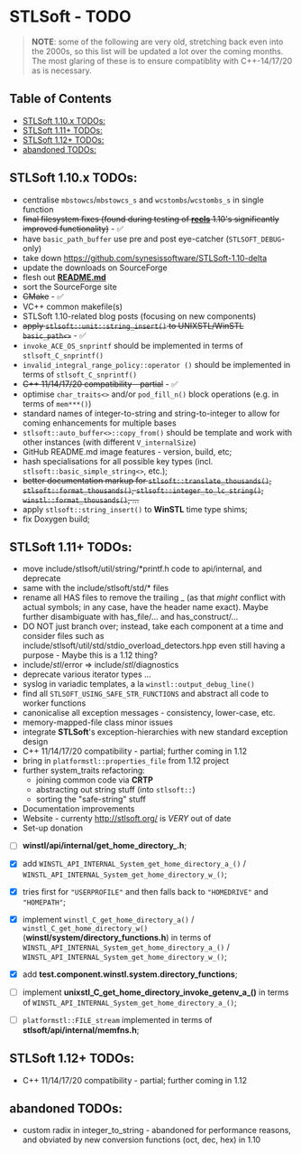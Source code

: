 # STLSoft - TODO <!-- omit in toc -->

> **NOTE**: some of the following are very old, stretching back even into the 2000s, so this list will be updated a lot over the coming months. The most glaring of these is to ensure compatiblity with C++-14/17/20 as is necessary.

## Table of Contents <!-- omit in toc -->

- [STLSoft 1.10.x TODOs:](#stlsoft-110x-todos)
- [STLSoft 1.11+ TODOs:](#stlsoft-111-todos)
- [STLSoft 1.12+ TODOs:](#stlsoft-112-todos)
- [abandoned TODOs:](#abandoned-todos)


## STLSoft 1.10.x TODOs:

 * centralise `mbstowcs`/`mbstowcs_s` and `wcstombs`/`wcstombs_s` in single function
 * ~~final filesystem fixes (found during testing of [**recls**](https://github.com/synesissoftware/recls) 1.10's significantly improved functionality)~~ - ✅
 * have `basic_path_buffer` use pre and post eye-catcher (`STLSOFT_DEBUG`-only)
 * take down https://github.com/synesissoftware/STLSoft-1.10-delta
 * update the downloads on SourceForge
 * flesh out [**README.md**](./README.md)
 * sort the SourceForge site
 * ~~CMake~~ - ✅
 * VC++ common makefile(s)
 * STLSoft 1.10-related blog posts (focusing on new components)
 * ~~apply `stlsoft::unit::string_insert()` to UNIXSTL/WinSTL `basic_path<>`~~ - ✅
 * `invoke_ACE_OS_snprintf` should be implemented in terms of `stlsoft_C_snprintf()`
 * `invalid_integral_range_policy::operator ()` should be implemented in terms of `stlsoft_C_snprintf()`
 * ~~C++ 11/14/17/20 compatibility - partial~~ - ✅
 * optimise `char_traits<>` and/or `pod_fill_n()` block operations (e.g. in terms of `mem***()`)
 * standard names of integer-to-string and string-to-integer to allow for coming enhancements for multiple bases
 * `stlsoft::auto_buffer<>::copy_from()` should be template and work with other instances (with different `V_internalSize`)
 * GitHub README.md image features - version, build, etc;
 * hash specialisations for all possible key types (incl. `stlsoft::basic_simple_string<>`, etc.);
 * ~~better documentation markup for `stlsoft::translate_thousands()`, `stlsoft::format_thousands()`, `stlsoft::integer_to_lc_string()`, `winstl::format_thousands()`, ...~~
 * apply `stlsoft::string_insert()` to **WinSTL** time type shims;
 * fix Doxygen build;


## STLSoft 1.11+ TODOs:

 * move include/stlsoft/util/string/*printf.h code to api/internal, and deprecate
 * same with the include/stlsoft/std/* files
 * rename all HAS files to remove the trailing _ (as that _might_ conflict with actual symbols; in any case, have the header name exact). Maybe further disambiguate with has_file/... and has_construct/...
 * DO NOT just branch over; instead, take each component at a time and consider files such as include/stlsoft/util/std/stdio_overload_detectors.hpp even still having a purpose - Maybe this is a 1.12 thing?
 * include/*stl*/error => include/*stl*/diagnostics
 * deprecate various iterator types ...
 * syslog in variadic templates, a la `winstl::output_debug_line()`
 * find all `STLSOFT_USING_SAFE_STR_FUNCTIONS` and abstract all code to worker functions
 * canonicalise all exception messages - consistency, lower-case, etc.
 * memory-mapped-file class minor issues
 * integrate **STLSoft**'s exception-hierarchies with new standard exception design
 * C++ 11/14/17/20 compatibility - partial; further coming in 1.12
 * bring in `platformstl::properties_file` from 1.12 project
 * further system_traits refactoring:
   - joining common code via **CRTP**
   - abstracting out string stuff (into `stlsoft::`)
   - sorting the "safe-string" stuff
 * Documentation improvements
 * Website - currenty http://stlsoft.org/ is *VERY* out of date
 * Set-up donation

 * [ ] **winstl/api/internal/get_home_directory_.h**;
  * [x] add `WINSTL_API_INTERNAL_System_get_home_directory_a_()` / `WINSTL_API_INTERNAL_System_get_home_directory_w_()`;
  * [x] tries first for `"USERPROFILE"` and then falls back to `"HOMEDRIVE"` and `"HOMEPATH"`;
  * [x] implement `winstl_C_get_home_directory_a()` / `winstl_C_get_home_directory_w()` (**winstl/system/directory_functions.h**) in terms of `WINSTL_API_INTERNAL_System_get_home_directory_a_()` / `WINSTL_API_INTERNAL_System_get_home_directory_w_()`;
  * [x] add **test.component.winstl.system.directory_functions**;
  * [ ] implement **unixstl_C_get_home_directory_invoke_getenv_a_()** in terms of `WINSTL_API_INTERNAL_System_get_home_directory_a_()`;
 * [ ] `platformstl::FILE_stream` implemented in terms of **stlsoft/api/internal/memfns.h**;


## STLSoft 1.12+ TODOs:

* C++ 11/14/17/20 compatibility - partial; further coming in 1.12


## abandoned TODOs:

 * custom radix in integer_to_string - abandoned for performance reasons, and obviated by new conversion functions (oct, dec, hex) in 1.10


<!-- ########################### end of file ########################### -->

